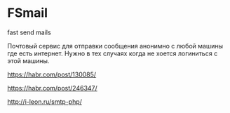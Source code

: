 # FSmail
fast send mails

Почтовый сервис для отправки сообщения анонимно с любой машины где есть интернет.
Нужно в тех случаях когда не хоется логиниться с этой машины.

https://habr.com/post/130085/

https://habr.com/post/246347/

http://i-leon.ru/smtp-php/

